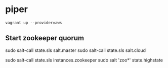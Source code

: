 # piper

`vagrant up --provider=aws`

## Start zookeeper quorum

sudo salt-call state.sls salt.master
sudo salt-call state.sls salt.cloud

sudo salt-call state.sls instances.zookeeper
sudo salt 'zoo*' state.highstate
